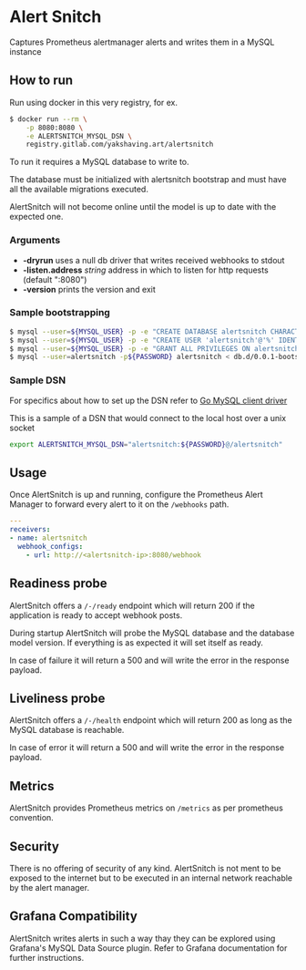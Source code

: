 # Alert Snitch

Captures Prometheus alertmanager alerts and writes them in a MySQL instance

## How to run

Run using docker in this very registry, for ex.

```sh
$ docker run --rm \
    -p 8080:8080 \
    -e ALERTSNITCH_MYSQL_DSN \
    registry.gitlab.com/yakshaving.art/alertsnitch
```

To run it requires a MySQL database to write to.

The database must be initialized with alertsnitch bootstrap and must have all
the available migrations executed.

AlertSnitch will not become online until the model is up to date with the
expected one.

### Arguments

* **-dryrun** uses a null db driver that writes received webhooks to stdout
* **-listen.address** _string_ address in which to listen for http requests (default ":8080")
* **-version** prints the version and exit

### Sample bootstrapping

```bash
$ mysql --user=${MYSQL_USER} -p -e "CREATE DATABASE alertsnitch CHARACTER SET utf8mb4 COLLATE utf8mb4_unicode_ci;"
$ mysql --user=${MYSQL_USER} -p -e "CREATE USER 'alertsnitch'@'%' IDENTIFIED BY '${PASSWORD}';"
$ mysql --user=${MYSQL_USER} -p -e "GRANT ALL PRIVILEGES ON alertsnitch.* TO 'alertsnitch'@'%' IDENTIFIED BY '${PASSWORD}';"
$ mysql --user=alertsnitch -p${PASSWORD} alertsnitch < db.d/0.0.1-bootstrap.sql
```

### Sample DSN

For specifics about how to set up the DSN refer to [Go MySQL client driver][1]

This is a sample of a DSN that would connect to the local host over a unix socket

```bash
export ALERTSNITCH_MYSQL_DSN="alertsnitch:${PASSWORD}@/alertsnitch"
```

## Usage

Once AlertSnitch is up and running, configure the Prometheus Alert Manager to
forward every alert to it on the `/webhooks` path.

```yaml
---
receivers:
- name: alertsnitch
  webhook_configs:
    - url: http://<alertsnitch-ip>:8080/webhook
```

## Readiness probe

AlertSnitch offers a `/-/ready` endpoint which will return 200 if the
application is ready to accept webhook posts.

During startup AlertSnitch will probe the MySQL database and the database
model version. If everything is as expected it will set itself as ready.

In case of failure it will return a 500 and will write the error in the
response payload.

## Liveliness probe

AlertSnitch offers a `/-/health` endpoint which will return 200 as long as
the MySQL database is reachable.

In case of error it will return a 500 and will write the error in the
response payload.

## Metrics

AlertSnitch provides Prometheus metrics on `/metrics` as per prometheus
convention.

## Security

There is no offering of security of any kind. AlertSnitch is not ment to be
exposed to the internet but to be executed in an internal network reachable
by the alert manager.

## Grafana Compatibility

AlertSnitch writes alerts in such a way thay they can be explored using
Grafana's MySQL Data Source plugin. Refer to Grafana documentation for
further instructions.

[1]: https://github.com/go-sql-driver/mysql
